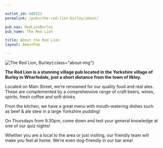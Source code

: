 ```yaml
---

outlet_id: 680323
permalink: /pubs/the-red-lion-burley/about/

pub_nav: RedLionBurley
pub_name: The Red Lion

title: About the Red Lion
layout: AboutPub

---
```

	
![The Red Lion, Burley](/pubs/680323_the_red_lion/assets/680323redlion_sm.jpg){:class="about-img"}
	
	
**The Red Lion is a stunning village pub located in the Yorkshire village of Burley in Wharfedale, just a short distance from the town of Ilkley.**

Located on Main Street, we’re renowned for our quality food and real ales. These are complemented by a comprehensive range of craft beers, wines, spirits, fresh coffee and soft drinks.

From the kitchen, we have a great menu with mouth-watering dishes such as beef & ale stew in a large Yorkshire pudding! 

On Thursdays from 9.30pm, come down and test your general knowledge at one of our quiz nights!

Whether you are a local to the area or just visiting, our friendly team will make you feel at home. We’re even dog-friendly in our bar area!
